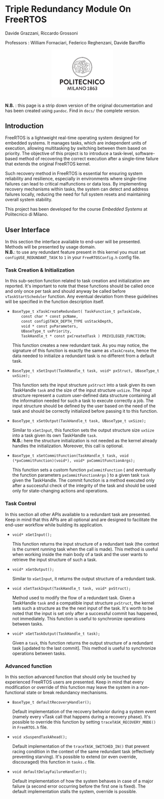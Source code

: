 # Triple Redundancy Module On FreeRTOS

Davide Grazzani, Riccardo Grossoni

Professors : William Fornaciari, Federico Reghenzani, Davide Baroffio



<div align="center">
  <img src="/docs/tex/Logo_Politecnico_Milano.svg_.png" width="200" />
</div>

**N.B.** : this page is a strip down version of the original documentation and has been created using `pandoc`. Find in `docs/` the complete version.

## Introduction

FreeRTOS is a lightweight real-time operating system designed for
embedded systems. It manages tasks, which are independent units of
execution, allowing multitasking by switching between them based on
priority. The objective of this project is to introduce a task-level,
software-based method of recovering the correct execution after a
single-time failure that extends the original FreeRTOS kernel.

Such recovery method in FreeRTOS is essential for ensuring system
reliability and resilience, especially in environments where single-time
failures can lead to critical malfunctions or data loss. By implementing
recovery mechanisms within tasks, the system can detect and address
failures locally, reducing the need for full system resets and
maintaining overall system stability.

This project has been developed for the course *Embedded Systems* at
Politecnico di Milano.

## User Interface

In this section the interface available to end-user will be presented.
Methods will be presented by usage domain.\
**N.B.**: to use any redundant feature present in this kernel you must
set `configUSE_REDUNDANT_TASK` to `1` in your `FreeRTOSConfig.h` config
file.

### Task Creation & Initialization

In this sub-section function related to task creation and initialization
are reported. It's important to note that these functions
should be called once and only once per task and should
anyway be called before `vTaskStartScheduler`
function. Any eventual deviation from these guidelines
will be specified in the function description itself.

-   ``` {.objectivec language="C"}
    BaseType_t xTaskCreateRedundant( TaskFunction_t pxTaskCode,
        const char * const pcName,
        const configSTACK_DEPTH_TYPE usStackDepth,
        void * const pvParameters,
        UBaseType_t uxPriority,
        TaskHandle_t * const pxCreatedTask ) PRIVILEGED_FUNCTION;
    ```

    This function creates a new redundant task. As you may notice, the
    signature of this function is exactly the same as `xTaskCreate`,
    hence the data needed to initialize a redundant task is no different
    from a default task.

-   ``` {.objectivec language="C"}
    BaseType_t xSetInput(TaskHandle_t task, void* pxStruct, UBaseType_t uxSize);
    ```

    This function sets the input
    structure `pxStruct` into a task given its
    own TaskHandle `task` and the size of the input structure `uxSize`.
    The input structure represent a custom user-defined data structure
    containing all the information needed for such a task to execute
    correctly a job. The input structure should be defined by the user
    based on the need of the task and should be correctly initialized
    before passing it to this function.

-   ``` {.objectivec language="C"}
    BaseType_t xSetOutput(TaskHandle_t task, UBaseType_t uxSize);
    ```

    Similar to `xSetInput`, this function sets the output
    structure size `uxSize` into a task given
    its own TaskHandle `task`.\
    **N.B.**: here the structure initialization is not needed as the
    kernel already handles the initialization. Moreover, this call is
    optional.

-   ``` {.objectivec language="C"}
    BaseType_t xSetCommitFunction(TaskHandle_t task, void (*pxCommitFunction)(void*), void* pxCommitFunctionArgs);
    ```

    This function sets a custom function `pxCommitFunction` ( and
    eventually the function parameters `pxCommitFunctionArgs` ) to a
    given task `task` given the TaskHandle. The commit function is a
    method executed only after a successful check of the integrity of
    the task and should be used only for state-changing actions and
    operations.

### Task Control

In this section all other APIs available to a redundant task are
presented. Keep in mind that this APIs are all optional and are designed
to facilitate the end-user workflow while building its application.

-   ``` {.objectivec language="C"}
    void* xGetInput();
    ```

    This function returns the input structure of a redundant task (the
    context is the current running task when the call is made). This
    method is useful when working inside the main body of a task and the
    user wants to retrieve the input structure of such a task.

-   ``` {.objectivec language="C"}
    void* xGetOutput();
    ```

    Similar to `xGetInput`, it returns the output structure of a
    redundant task.

-   ``` {.objectivec language="C"}
    void xSetTaskInput(TaskHandle_t task, void* pxStruct);
    ```

    Method used to modify the flow of a redundant task. Given a
    TaskHandle `task` and a compatible input structure `pxStruct`, the
    kernel sets such a structure as the the next input of the
    task. It's worth to be noted that the input is set
    only after a successful commit has happened, not
    immediately. This function is useful to synchronize
    operations between tasks.

-   ``` {.objectivec language="C"}
    void* xGetTaskOutput(TaskHandle_t task);
    ```

    Given a `task`, this function returns the output structure of a
    redundant task [updated to the last commit]. This method
    is useful to synchronize operations between tasks.

### Advanced function

In this section advanced function that should only be touched by
experienced FreeRTOS users are presented.
Keep in mind that every modification or override of this function may
leave the system in a non-functional state or break redundancy
mechanisms.

-   ``` {.objectivec language="C"}
    BaseType_t defaultRecoveryHandler();
    ```

    Default implementation of the recovery behavior during a system
    event (namely every vTask call that happens during a recovery
    phase). It's possible to override this function by setting
    `traceTASK_RECOVERY_MODE()` in `FreeRTOS.h` file.

-   ``` {.objectivec language="C"}
    void xSuspendTaskAhead();
    ```

    Default implementation of the `traceTASK_SWITCHED_IN()` that prevent
    racing condition in the context of the same redundant task
    (effectively preventing starving). It's possible to extend (or even
    override, discouraged) this function in `tasks.c` file.

-   ``` {.objectivec language="C"}
    void defaultDelayFailureHandler();
    ```

    Default implementation of how the system behaves in case of a major
    failure (a second error occurring before the first one is fixed).
    The default implementation stalls the system, override is possible.
